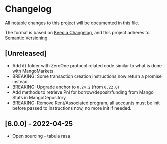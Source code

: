 # Changelog

All notable changes to this project will be documented in this file.

The format is based on [Keep a Changelog](https://keepachangelog.com/en/1.0.0/),
and this project adheres to [Semantic Versioning](https://semver.org/spec/v2.0.0.html).

## [Unreleased]

- Add `01` folder with ZeroOne protocol related code similar to what is done with MangoMarkets
- BREAKING: Some transaction creation instructions now return a promise instead
- BREAKING: Upgrade anchor to `0.24.2` (from `0.22.0`)
- Add methods to retrieve Pnl for borrow/deposit/funding from Mango Stats in MangoDepository
- BREAKING: Remove Rent/Associated program, all accounts must be init before passed to instructions now, no more init if needed.

## [6.0.0] - 2022-04-25

- Open sourcing - tabula rasa
